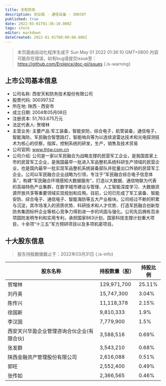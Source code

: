 ```yaml
---
title: 天和防务
description: 创业板 - 通信设备 - 300397
published: true
date: 2022-05-01T01:36:10.000Z
tags: stock
editor: markdown
dateCreated: 2022-01-01T00:00:00.000Z
---
```


> 本页面由自动化程序生成于 Sun May 01 2022 01:36:10 GMT+0800
> 内容可能存在错误，如有bug请提交issue至：https://github.com/Eroleice/doc-pi/issues
{.is-warning}

## 上市公司基本信息
- 公司名称: 西安天和防务技术股份有限公司
- 股票代码: 300397.SZ
- 所在地: 陕西 - 西安市
- 成立日期: 2004年05月08日
- 注册资本: 51,763.675万元
- 法定代表人: 贺增林
- 主营业务: 主要产品:军工装备，智能安防，综合电子，航管装备，通信电子，智能海防，军民融合智慧路灯，智能哨兵等为以连续波雷达技术和光电探测技术为核心的侦察，指挥，控制系统的研发，生产，销售及技术贸易
- 公司官网: www.thtw.com.cn
- 公司介绍: 公司是一家以军民融合为战略支撑的民营军工企业，是我国首家上市的民营军工企业，是我国最早一批进入军品整机系统科研生产领域的民营企业，也是国内最早一批实现军品整机系统装备部队并批量出口外销的民营军工企业。公司以军民融合企业战略为引领，专注于“军民融合综合电子信息体系”，构建“军民融合环境感知大数据服务”，打造以大数据、通信物联为代表的高端特色产业集群，在数字城市建设与管理、人工智能深度学习、大数据资源开放共享等重要领域实现规划和应用。目前，公司已形成了军工装备、智能安防、综合电子、通信电子、智能海防等五大产业板块。公司经过不断的积累与沉淀，其市场准入的资质优势、科研技术和人才优势、打造军民融合创新型防务集团标杆企业等核心竞争力得到进一步的巩固与强化。公司先后拥有百余项国防发明专利和实用专利，承担国家863计划，国家科技支撑计划重大项目，十余项“十三五”军方预研项目以及多项机密项目。


## 十大股东信息
> 股东持股数据截止于：2022年03月31日
{.is-info}

| 股东名称 | 持股数量（股） | 持股比例 |
| --- | --- | --- |
| 贺增林 | 129,971,700 | 25.11% |
| 刘丹英 | 15,747,300 | 3.04% |
| 陈传兴 | 11,118,378 | 2.15% |
| 徐国新 | 9,810,333 | 1.9% |
| 李汉国 | 7,779,900 | 1.5% |
| 西安天兴华盈企业管理咨询合伙企业(有限合伙) | 3,588,516 | 0.69% |
| 张发群 | 3,543,210 | 0.68% |
| 陕西金融资产管理股份有限公司 | 2,616,088 | 0.51% |
| 郭旺 | 2,552,400 | 0.49% |
| 张传如 | 2,366,565 | 0.46% |




